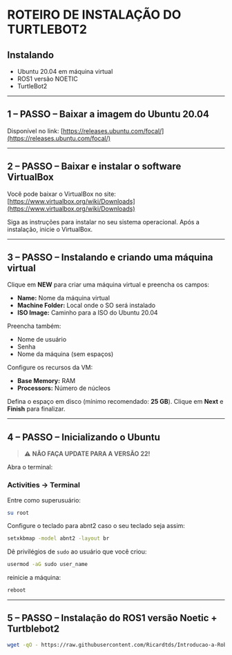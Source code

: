 # ROTEIRO DE INSTALAÇÃO DO TURTLEBOT2

## Instalando

* Ubuntu 20.04 em máquina virtual
* ROS1 versão NOETIC
* TurtleBot2

---

## 1 – PASSO – Baixar a imagem do Ubuntu 20.04

Disponível no link:
[https://releases.ubuntu.com/focal/](https://releases.ubuntu.com/focal/)

---

## 2 – PASSO – Baixar e instalar o software VirtualBox

Você pode baixar o VirtualBox no site:
[https://www.virtualbox.org/wiki/Downloads](https://www.virtualbox.org/wiki/Downloads)

Siga as instruções para instalar no seu sistema operacional.
Após a instalação, inicie o VirtualBox.

---

## 3 – PASSO – Instalando e criando uma máquina virtual

Clique em **NEW** para criar uma máquina virtual e preencha os campos:

* **Name:** Nome da máquina virtual
* **Machine Folder:** Local onde o SO será instalado
* **ISO Image:** Caminho para a ISO do Ubuntu 20.04

Preencha também:

* Nome de usuário
* Senha
* Nome da máquina (sem espaços)

Configure os recursos da VM:

* **Base Memory:** RAM
* **Processors:** Número de núcleos

Defina o espaço em disco (mínimo recomendado: **25 GB**).
Clique em **Next** e **Finish** para finalizar.

---

## 4 – PASSO – Inicializando o Ubuntu

> ⚠️ **NÃO FAÇA UPDATE PARA A VERSÃO 22!**

Abra o terminal:

### Activities → Terminal

Entre como superusuário:

```bash
su root
```

Configure o teclado para abnt2 caso o seu teclado seja assim:

```bash
setxkbmap -model abnt2 -layout br
```

Dê privilégios de `sudo` ao usuário que você criou:

```bash
usermod -aG sudo user_name
```

reinicie a máquina:

```bash
reboot
```

---

## 5 – PASSO – Instalação do ROS1 versão Noetic + Turtblebot2

``` bash
wget -qO - https://raw.githubusercontent.com/Ricardtds/Introducao-a-Robotica/refs/heads/main/ros/ros-install.sh | bash
```
